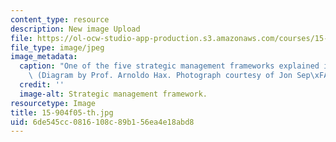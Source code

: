 ```yaml
---
content_type: resource
description: New image Upload
file: https://ol-ocw-studio-app-production.s3.amazonaws.com/courses/15-904-strategic-management-ii-fall-2005/6de545cc0816108c89b156ea4e18abd8_15-904f05-th.jpg
file_type: image/jpeg
image_metadata:
  caption: "One of the five strategic management frameworks explained in Lecture 1.\
    \ (Diagram by Prof. Arnoldo Hax. Photograph courtesy of Jon Sep\xFAlveda, stock.xchng.)"
  credit: ''
  image-alt: Strategic management framework.
resourcetype: Image
title: 15-904f05-th.jpg
uid: 6de545cc-0816-108c-89b1-56ea4e18abd8
---
```

